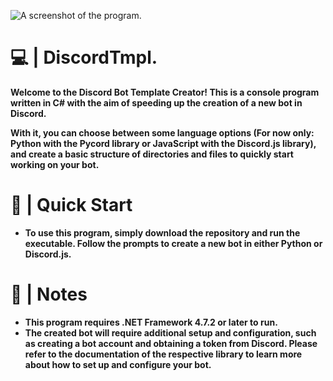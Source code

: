 ![A screenshot of the program.](https://media.discordapp.net/attachments/806726453755379803/1102625597152297042/image.png)
# 💻 | DiscordTmpl.
**Welcome to the Discord Bot Template Creator! This is a console program written in C# with the aim of speeding up the creation of a new bot in Discord.**

**With it, you can choose between some language options (For now only: Python with the Pycord library or JavaScript with the Discord.js library), and create a basic structure of directories and files to quickly start working on your bot.**
# 🚀 | Quick Start
+ **To use this program, simply download the repository and run the executable. Follow the prompts to create a new bot in either Python or Discord.js.**
# 📝 | Notes
+ **This program requires .NET Framework 4.7.2 or later to run.**
+ **The created bot will require additional setup and configuration, such as creating a bot account and obtaining a token from Discord. Please refer to the documentation of the respective library to learn more about how to set up and configure your bot.**
